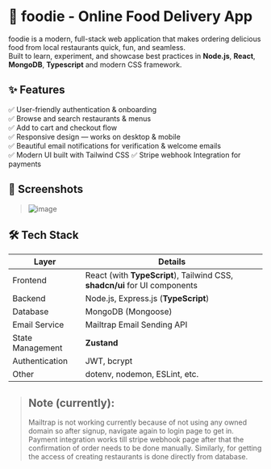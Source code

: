 
# 🍔 foodie - Online Food Delivery App

foodie is a modern, full-stack web application that makes ordering delicious food from local restaurants quick, fun, and seamless.  
Built to learn, experiment, and showcase best practices in **Node.js**, **React**, **MongoDB**,  **Typescript** and modern CSS framework.

## ✨ Features

✅ User-friendly authentication & onboarding  
✅ Browse and search restaurants & menus  
✅ Add to cart and checkout flow  
✅ Responsive design — works on desktop & mobile  
✅ Beautiful email notifications for verification & welcome emails  
✅ Modern UI built with Tailwind CSS 
✅ Stripe webhook Integration for payments

## 📸 Screenshots

> ![image](https://github.com/user-attachments/assets/8645b5d2-5950-4c83-99fa-954e3c2d5dbe)



## 🛠 Tech Stack

| Layer          | Details                                                                    |
|---------------------|----------------------------------------------------------------------------|
| Frontend       | React (with **TypeScript**), Tailwind CSS, **shadcn/ui** for UI components                                                    
| Backend        | Node.js, Express.js (**TypeScript**)                                                 
| Database       | MongoDB (Mongoose)                                                        
| Email Service  | Mailtrap Email Sending API 
|State Management| **Zustand**
| Authentication | JWT, bcrypt                                                          
| Other          | dotenv, nodemon, ESLint, etc.                                              

>##  Note (currently):
> Mailtrap is not working currently because of not using any owned domain so after signup, navigate again to login page to get in.
> Payment integration works till stripe webhook page after that the confirmation of order needs to be done manually.
> Similarly, for getting the access of creating restaurants is done directly from database.
